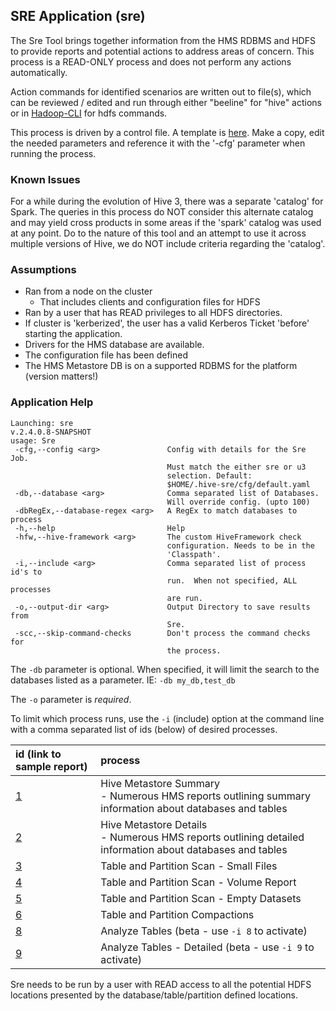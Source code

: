 ## SRE Application (sre)

The Sre Tool brings together information from the HMS RDBMS and HDFS to provide reports and potential actions to address areas of concern.  This process is a READ-ONLY process and does not perform any actions automatically.

Action commands for identified scenarios are written out to file(s), which can be reviewed / edited and run through either "beeline" for "hive" actions or in [Hadoop-CLI](https://github.com/dstreev/hadoop-cli) for hdfs commands.

This process is driven by a control file.  A template is [here](configs/default.template.yaml).  Make a copy, edit the needed parameters and reference it with the '-cfg' parameter when running the process.

### Known Issues

For a while during the evolution of Hive 3, there was a separate 'catalog' for Spark.  The queries in this process do NOT consider this alternate catalog and may yield cross products in some areas if the 'spark' catalog was used at any point.  Do to the nature of this tool and an attempt to use it across multiple versions of Hive, we do NOT include criteria regarding the 'catalog'.

### Assumptions

- Ran from a node on the cluster
    - That includes clients and configuration files for HDFS
- Ran by a user that has READ privileges to all HDFS directories.
- If cluster is 'kerberized', the user has a valid Kerberos Ticket 'before' starting the application.
- Drivers for the HMS database are available.
- The configuration file has been defined
- The HMS Metastore DB is on a supported RDBMS for the platform (version matters!)

### Application Help

```
Launching: sre
v.2.4.0.8-SNAPSHOT
usage: Sre
 -cfg,--config <arg>               Config with details for the Sre Job.
                                   Must match the either sre or u3
                                   selection. Default:
                                   $HOME/.hive-sre/cfg/default.yaml
 -db,--database <arg>              Comma separated list of Databases.
                                   Will override config. (upto 100)
 -dbRegEx,--database-regex <arg>   A RegEx to match databases to process
 -h,--help                         Help
 -hfw,--hive-framework <arg>       The custom HiveFramework check
                                   configuration. Needs to be in the
                                   'Classpath'.
 -i,--include <arg>                Comma separated list of process id's to
                                   run.  When not specified, ALL processes
                                   are run.
 -o,--output-dir <arg>             Output Directory to save results from
                                   Sre.
 -scc,--skip-command-checks        Don't process the command checks for
                                   the process.
```

The `-db` parameter is optional.  When specified, it will limit the search to the databases listed as a parameter.  IE: `-db my_db,test_db`

The `-o` parameter is *required*.

To limit which process runs, use the `-i` (include) option at the command line with a comma separated list of ids (below) of desired processes.

| id (link to sample report) | process |
|:---|:---|
| [1](./sample_reports/sre/hms_report_summary.md) | Hive Metastore Summary<br/> - Numerous HMS reports outlining summary information about databases and tables |
| [2](./sample_reports/sre/hms_report_detail.md) | Hive Metastore Details<br/> - Numerous HMS reports outlining detailed information about databases and tables |
| [3](./sample_reports/sre/small_files.md) | Table and Partition Scan - Small Files |
| [4](./sample_reports/sre/table_volume.md) | Table and Partition Scan - Volume Report |
| [5](./sample_reports/sre/empty_datasets.md) | Table and Partition Scan - Empty Datasets |
| [6](./sample_reports/u3/managed_compactions.sql) | Table and Partition Compactions |
| [8](./sample_reports/sre/acid_analyze_tables.md) | Analyze Tables (beta - use `-i 8` to activate) |
| [9](./sample_reports/sre/acid_analyze_tables_detailed.md) | Analyze Tables - Detailed (beta - use `-i 9` to activate) |

Sre needs to be run by a user with READ access to all the potential HDFS locations presented by the database/table/partition defined locations.
